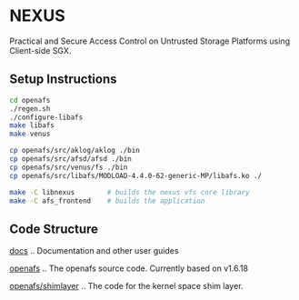 # NEXUS

Practical and Secure Access Control on Untrusted Storage Platforms using
Client-side SGX.

## Setup Instructions
```bash
cd openafs
./regen.sh
./configure-libafs
make libafs
make venus

cp openafs/src/aklog/aklog ./bin
cp openafs/src/afsd/afsd ./bin
cp openafs/src/venus/fs ./bin
cp openafs/src/libafs/MODLOAD-4.4.0-62-generic-MP/libafs.ko ./

make -C libnexus        # builds the nexus vfs core library
make -C afs_frontend    # builds the application
```

## Code Structure

[docs](docs)
.. Documentation and other user guides

[openafs](openafs)
.. The openafs source code. Currently based on v1.6.18

[openafs/shimlayer](openafs/shimlayer)
.. The code for the kernel space shim layer.
